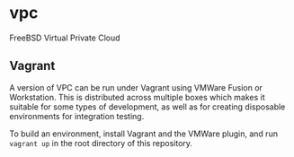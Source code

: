 # vpc
FreeBSD Virtual Private Cloud

## Vagrant

A version of VPC can be run under Vagrant using VMWare Fusion or Workstation. This is distributed
across multiple boxes which makes it suitable for some types of development, as well as for creating
disposable environments for integration testing.

To build an environment, install Vagrant and the VMWare plugin, and run `vagrant up` in the root
directory of this repository.
